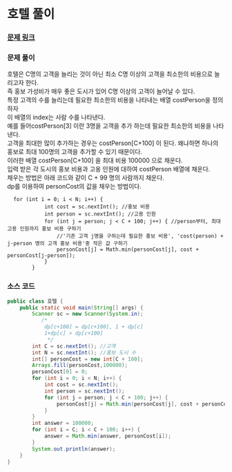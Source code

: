 # 호텔 풀이


### [문제 링크](https://www.acmicpc.net/problem/1106)

### 문제 풀이
호텔은 C명의 고객을 늘리는 것이 아닌 최소 C명 이상의 고객을 최소한의 비용으로 늘리고자 한다.  </br>
즉 홍보 가성비가 매우 좋은 도시가 있어 C명 이상의 고객이 늘어날 수 있다.</br>
특정 고객의 수를 늘리는데 필요한 최소한의 비용을 나타내는 배열 costPerson을 정의하자 </br>
이 배열의 index는 사람 수를 나타낸다. </br>
예를 들어costPerson[3] 이란 3명을 고객을 추가 하는데 필요한 최소한의 비용을 나타낸다.</br>
고객을 최대한 많이 추가하는 경우는 costPerson[C+100] 이 된다. 왜냐하면 하나의 홍보로 최대 100명의 고객을 추가할 수 있기 때문이다. </br>
이러한 배열 costPerson[C+100] 을 최대 비용 100000 으로 채운다. </br>
입력 받은 각 도시의 홍보 비용과 고옹 인원에 대하여 costPerson 배열에 채운다. </br>
채우는 방법은 아래 코드와 같이 C + 99 명의 사람까지 채운다. </br>
dp를 이용하여 personCost의 값을 채우는 방법이다.</br>
```
  for (int i = 0; i < N; i++) {
            int cost = sc.nextInt(); //홍보 비용
            int person = sc.nextInt(); //고용 인원
            for (int j = person; j < C + 100; j++) { //person부터, 최대 고용 인원까지 홍보 비용 구하기
                //'기존 고객 j명을 구하는데 필요한 홍보 비용', 'cost(person) + j-person 명의 고객 홍보 비용'중 작은 값 구하기
                personCost[j] = Math.min(personCost[j], cost + personCost[j-person]);  
            }
        }
```
### 소스 코드
```java
public class 호텔 {
    public static void main(String[] args) {
        Scanner sc = new Scanner(System.in);
           /*
            dp[c+100] = dp[c+100], 1 + dp[c]
            1+dp[c] > dp[c+100]
             */
        int C = sc.nextInt(); //고객
        int N = sc.nextInt(); //홍보 도시 수
        int[] personCost = new int[C + 100];
        Arrays.fill(personCost,100000);
        personCost[0] = 0;
        for (int i = 0; i < N; i++) {
            int cost = sc.nextInt();
            int person = sc.nextInt();
            for (int j = person; j < C + 100; j++) {
                personCost[j] = Math.min(personCost[j], cost + personCost[j-person]);
            }
        }
        int answer = 100000;
        for (int i = C; i < C + 100; i++) {
            answer = Math.min(answer, personCost[i]);
        }
        System.out.println(answer);
    }
}

```